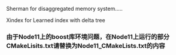 Sherman for disaggregated memory system.....

Xindex for Learned index with delta tree

### 由于Node11上的boost库环境问题，在Node11上运行的部分CMakeLisits.txt请替换为Node11_CMakeLists.txt的内容

